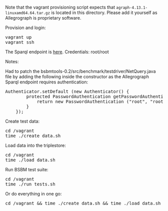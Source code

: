 Note that the vagrant provisioning script expects that
<code>agraph-4.13.1-linuxamd64.64.tar.gz</code> is located in this
directory. Please add it yourself as Allegrograph is proprietary
software.

Provision and login:
<pre>
vagrant up
vagrant ssh
</pre>

The Sparql endpoint is [here](http://localhost:10035/). Credentials: root/root

Notes:

Had to patch the bsbmtools-0.2/src/benchmark/testdriver/NetQuery.java file by adding the following inside the constructor as the Allegrograph Sparql endpoint requires authentication:

<pre>
Authenticator.setDefault (new Authenticator() {
        protected PasswordAuthentication getPasswordAuthentication() {
            return new PasswordAuthentication ("root", "root".toCharArray());
        }
    });
</pre>

Create test data:
<pre>
cd /vagrant
time ./create_data.sh
</pre>

Load data into the triplestore:
<pre>
cd /vagrant
time ./load_data.sh
</pre>

Run BSBM test suite:

<pre>
cd /vagrant
time ./run_tests.sh
</pre>

Or do everything in one go:
<pre>
cd /vagrant && time ./create_data.sh && time ./load_data.sh && time ./run_tests.sh
</pre>
